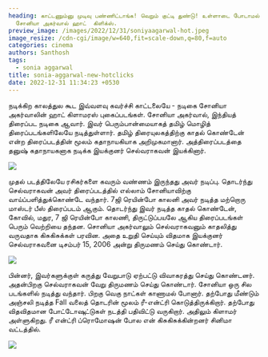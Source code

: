 ```yaml
---
heading: காட்டணும்னு முடிவு பண்ணிட்டாங்க! வெறும் குட்டி துண்டு! உள்ளாடை போடாமல்
  சோனியா அகர்வால் ஹாட்  கிளிக்ஸ்.
preview_image: /images/2022/12/31/soniyaagarwal-hot.jpeg
image_resize: /cdn-cgi/image/w=640,fit=scale-down,q=80,f=auto
categories: cinema
authors: Santhosh
tags:
  - sonia aggarwal
title: sonia-aggarwal-new-hotclicks
date: 2022-12-31 11:34:23 +0530
---
```

நடிக்கிற காலத்துல கூட இவ்வளவு கவர்ச்சி காட்டலையே - நடிகை சோனியா அகர்வாலின் ஹாட் கிளாமரஸ் புகைப்படங்கள்.
சோனியா அகர்வால், இந்தியத் திரைப்பட நடிகை ஆவார். இவர் பெரும்பான்மையாகத் தமிழ் மொழித் திரைப்படங்களிலேயே நடித்துள்ளார். தமிழ் திரையுலகத்திற்கு காதல் கொண்டேன் என்ற திரைப்படத்தின் மூலம் கதாநாயகியாக அறிமுகமானார். அத்திரைப்படத்தை தனுஷ் கதாநாயகனாக நடிக்க இயக்குனர் செல்வராகவன் இயக்கினார்.


![](/images/2022/12/31/sonia-aggarwal-new-hotclicks.jpeg)

முதல் படத்திலேயே ரசிகர்களை கவரும் வண்ணம் இருந்தது அவர் நடிப்பு. தொடர்ந்து செல்வராகவன் அவர் திரைப்படத்தில் எல்லாம் சோனியாவிற்கு வாய்ப்பளித்துக்கொண்டே வந்தார். 7ஜி ரெயின்போ காலனி அவர் நடித்த மற்றொரு மாஸ்டர் பீஸ் திரைப்படம் ஆகும். தொடர்ந்து இவர் நடித்த காதல் கொண்டேன், கோவில், மதுர, 7 ஜி ரெயின்போ காலணி, திருட்டுப்பயலே ஆகிய திரைப்படங்கள் பெரும் வெற்றியை தந்தன.
சொனியா அகர்வாலும் செல்வராகவனும் காதலித்து வருவதாக கிசுகிசுக்கள் பரவின. அதை உறுதி செய்யும் விதமாக இயக்குனர் செல்வராகவனை டிசம்பர் 15, 2006 அன்று திருமணம் செய்து கொண்டார். 

![](/images/2022/12/31/sonia-aggarwal-new-hotclicks4.jpeg)

பின்னர், இவர்களுக்குள் கருத்து வேறுபாடு ஏற்பட்டு விவாகரத்து செய்து கொண்டனர். அதன்பிறகு செல்வராகவன் வேறு திருமணம் செய்து கொண்டார். சோனியா ஒரு சில படங்களில் நடித்து வந்தார். பிறகு வெகு நாட்கள் காணாமல் போனார்.‌ தற்போது மீண்டும் அஞ்சலி நடித்த Fall வலைத் தொடரின் மூலம் ரீ-என்ட்ரி கொடுத்திருக்கிறார்.
தற்போது விதவிதமான போட்டோஷுட்டுகள் நடத்தி பதிவிட்டு வருகிறார். அதிலும் கிளாமர் அள்ளுகிறது. ரீ என்ட்ரி ப்ரொமோஷன் போல என் கிசுகிசுக்கின்றனர் சினிமா வட்டத்தில்.

![](/images/2022/12/31/sonia-aggarwal-new-hotclicks22.jpeg)